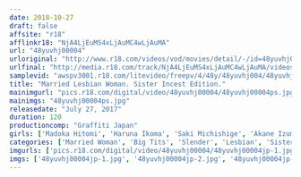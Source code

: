 ```yaml
---
date: 2018-10-27
draft: false
affsite: "r18"
afflinkr18: "NjA4LjEuMS4xLjAuMC4wLjAuMA"
url: "48yuvhj00004"
urloriginal: "http://www.r18.com/videos/vod/movies/detail/-/id=48yuvhj00004"
urlfinal: "http://media.r18.com/track/NjA4LjEuMS4xLjAuMC4wLjAuMA/videos/vod/movies/detail/-/id=48yuvhj00004"
samplevid: "awspv3001.r18.com/litevideo/freepv/4/48y/48yuvhj004/48yuvhj004_dmb_w.mp4"
title: "Married Lesbian Woman. Sister Incest Edition."
mainimgurl: "pics.r18.com/digital/video/48yuvhj00004/48yuvhj00004ps.jpg"
mainimgs: "48yuvhj00004ps.jpg"
releasedate: "July 27, 2017"
duration: 120
productioncomp: "Graffiti Japan"
girls: ['Madoka Hitomi', 'Haruna Ikoma', 'Saki Michishige', 'Akane Izumi', 'Minami Asaoka', 'Sakura Niimi']
categories: ['Married Woman', 'Big Tits', 'Slender', 'Lesbian', 'Sister', 'Sex Toys', 'Lesbian Kissing', 'Hi-Def']
imgurls: ['pics.r18.com/digital/video/48yuvhj00004/48yuvhj00004jp-1.jpg', 'pics.r18.com/digital/video/48yuvhj00004/48yuvhj00004jp-2.jpg', 'pics.r18.com/digital/video/48yuvhj00004/48yuvhj00004jp-3.jpg', 'pics.r18.com/digital/video/48yuvhj00004/48yuvhj00004jp-4.jpg', 'pics.r18.com/digital/video/48yuvhj00004/48yuvhj00004jp-5.jpg', 'pics.r18.com/digital/video/48yuvhj00004/48yuvhj00004jp-6.jpg', 'pics.r18.com/digital/video/48yuvhj00004/48yuvhj00004jp-7.jpg', 'pics.r18.com/digital/video/48yuvhj00004/48yuvhj00004jp-8.jpg', 'pics.r18.com/digital/video/48yuvhj00004/48yuvhj00004jp-9.jpg', 'pics.r18.com/digital/video/48yuvhj00004/48yuvhj00004jp-10.jpg', 'pics.r18.com/digital/video/48yuvhj00004/48yuvhj00004jp-11.jpg', 'pics.r18.com/digital/video/48yuvhj00004/48yuvhj00004jp-12.jpg', 'pics.r18.com/digital/video/48yuvhj00004/48yuvhj00004jp-13.jpg', 'pics.r18.com/digital/video/48yuvhj00004/48yuvhj00004jp-14.jpg', 'pics.r18.com/digital/video/48yuvhj00004/48yuvhj00004jp-15.jpg', 'pics.r18.com/digital/video/48yuvhj00004/48yuvhj00004jp-16.jpg', 'pics.r18.com/digital/video/48yuvhj00004/48yuvhj00004jp-17.jpg', 'pics.r18.com/digital/video/48yuvhj00004/48yuvhj00004jp-18.jpg', 'pics.r18.com/digital/video/48yuvhj00004/48yuvhj00004jp-19.jpg', 'pics.r18.com/digital/video/48yuvhj00004/48yuvhj00004jp-20.jpg']
imgs: ['48yuvhj00004jp-1.jpg', '48yuvhj00004jp-2.jpg', '48yuvhj00004jp-3.jpg', '48yuvhj00004jp-4.jpg', '48yuvhj00004jp-5.jpg', '48yuvhj00004jp-6.jpg', '48yuvhj00004jp-7.jpg', '48yuvhj00004jp-8.jpg', '48yuvhj00004jp-9.jpg', '48yuvhj00004jp-10.jpg', '48yuvhj00004jp-11.jpg', '48yuvhj00004jp-12.jpg', '48yuvhj00004jp-13.jpg', '48yuvhj00004jp-14.jpg', '48yuvhj00004jp-15.jpg', '48yuvhj00004jp-16.jpg', '48yuvhj00004jp-17.jpg', '48yuvhj00004jp-18.jpg', '48yuvhj00004jp-19.jpg', '48yuvhj00004jp-20.jpg']
---
```

